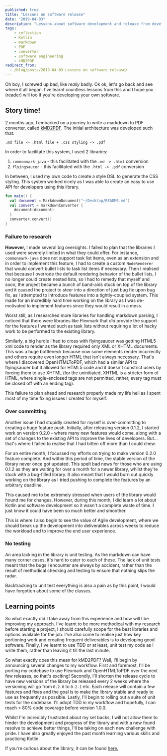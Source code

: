 ```yaml
---
published: true
title: "Lessons on software release"
date: "2019-04-03"
description: "Lessons about software development and release from developing kMD2PDF - a markdown to PDF file converter"
tags:
    - reflection
    - Kotlin
    - markdown
    - PDF
    - converter
    - software engineering
    - kMD2PDF
redirect_from: 
  - /blog/posts/2019-04-03-Lessons on software release/
---
```


Oh boy, I screwed up bad, like *really* badly. Ok ok, let's go back and see where it all began. I've learnt countless
lessons from this and I hope you (reader) will too if you're developing your own software.

## Story time!
2 months ago, I embarked on a journey to write a markdown to PDF converter, called 
[kMD2PDF](https://omnius-project.github.io/kMD2PDF). The initial architecture was developed such that:

```
.md file -> .html file + .css styling -> .pdf
``` 

In order to facilitate this system, I used 2 libraries:

1. `commonmark-java` - this facilitated with the `.md -> .html` conversion
2. `flyingsaucer` - this facilitated with the `.html -> .pdf` conversion

In between, I used my own code to create a style DSL to generate the CSS styling. This system worked nicely as I was 
able to create an easy to use API for developers using this library.

```kotlin
fun main() {
  val document = MarkdownDocument("~/Desktop/README.md")
  val convert = markdownConverter {
    document(document)
  } 
  converter.convert()
}
```

### Failure to research
**However,** I made several big oversights. I failed to plan that the libraries I used were severely limited in what 
they could offer. For instance, `commonmark-java` does not support task list items, even as an extension and in order
to implement this feature, I had to create a custom `NodeRenderer` that would convert bullet lists to task list items
if necessary. Then I realised that because I overrode the default rendering behavior of the bullet lists, I no longer 
could create nested lists, so I had to remedy that myself and soon, the project became a bunch of band-aids stuck on
top of the library and it caused the project to steer into a direction of just bug fix upon bug fix, as I attempted to
introduce features into a tightly-coupled system. This made for an incredibly hard time working on the library as I was
de-motivated to implement features since they would result in a mess.

Worst still, as I researched more libraries for handling markdown parsing, I noticed that there were libraries like
Flexmark that *did* provide the support for the features I wanted such as task lists without requiring a lot of hacky
work to be performed to the existing library.

Similarly, a big hurdle I had to cross with flyingsaucer was getting HTML5 xml code to render as the library required
only XML or XHTML documents. This was a huge bottleneck because now some elements render incorrectly and others 
require even longer HTML that isn't always necessary. That's where I discovered OpenHTMLToPDF, which had a similar API
to flyingsaucer but it allowed for HTML5 code and it doesn't constrict users by forcing them to use XHTML (for the 
uninitiated, XHTML is a stricter form of HTML, where single-enclosed tags are not permitted, rather, every tag must be
closed off with an ending tag).

This failure to plan ahead and research properly made my life hell as I spent most of my time fixing issues I created 
for myself.

### Over committing
Another issue I had stupidly created for myself is over-committing to creating a huge feature push. Initially, after 
releasing version 0.1.2, I started work on version 0.2.0 - where many new features would come, along with a set of 
changes to the existing API to improve the lives of developers. But... that's where I failed to realise that I had 
bitten off more than I could chew. 

For an entire month, I focussed my efforts on trying to make version 0.2.0 feature complete. And within this period of 
time, the stable version of the library never once got updated. This spelt bad news for those who are using 0.1.2 as 
they are waiting for over a month for a newer library, whilst they're stuck with a bug-filled library. It also meant 
that I would burn out quickly working on the library as I tried pushing to complete the features by an arbitrary 
deadline. 

This caused me to be extremely stressed when users of the library would hound me for changes. However, during this 
month, I did learn a lot about Kotlin and software development so it wasn't a complete waste of time. I just know it 
could have been so much better and smoother. 

This is where I also begin to see the value of Agile development, where we should break up the development into deliverables across weeks to reduce the workload and to improve the end user experience.

### No testing
An area lacking in the library is unit testing. As the markdown can have many corner cases, it's hard to cater to each
of these. The lack of unit tests meant that the bugs I encounter are always by accident, rather than the result of 
methodical checking and testing to ensure that nothing slips the radar.

Backtracking to unit test everything is also a pain as by this point, I would have forgotten about some of the classes.

## Learning points
So what exactly did I take away from this experience and how will I be improving my approach. I've learnt to be more
methodical with my research before starting a project, I should carefully scope for the best libraries and options 
available for the job. I've also come to realise just how key portioning work and creating frequent deliverables is to
developing good software. Finally, I've learnt to use TDD or at least, unit test my code as I write them, rather than
leaving it till the last minute.

So what exactly does this mean for kMD2PDF? Well, I'll begin by announcing several changes to my workflow. First and 
foremost, I'll be porting my codebase to use Flexmark and OpenHTMLToPDF over the next few releases, so that's exciting!
Secondly, I'll shorten the release cycle to have new versions of the library be released every 2 weeks where the 
versioning will go from `0.2.0` to `0.2.1` etc. Each release will contain a few features and fixes and the goal is to 
make the library stable and ready to use as frequently as possible. Lastly, I'll begin to rolling out a suite of unit 
tests for the codebase. I'll adopt TDD in my workflow and hopefully, I can reach > 80% code coverage before version 
1.0.0.

Whilst I'm incredibly frustrated about my set backs, I will not allow them to hinder the development and progress of
the library and with a new found resolve to achieve better things, I'll be taking on each new challenge with pride. I 
have also greatly enjoyed the past month learning various skills and practicing Kotlin.

If you're curious about the library, it can be found [here.](https://github.com/omnius-project/kMD2PDF)
